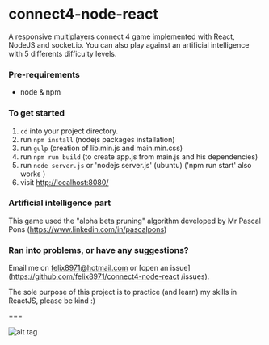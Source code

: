 # connect4-node-react
A responsive multiplayers connect 4 game implemented with React, NodeJS and socket.io.
You can also play against an artificial intelligence with 5 differents difficulty levels.
  
### Pre-requirements
- node & npm

### To get started

1. `cd` into your project directory.
2. run `npm install`  (nodejs packages installation)
3. run `gulp` (creation of lib.min.js and main.min.css)
4. run `npm run build` (to create app.js from main.js and his dependencies)
5. run `node server.js` or 'nodejs server.js' (ubuntu)  ('npm run start' also works )
6. visit <http://localhost:8080/>


### Artificial intelligence part
This game used the "alpha beta pruning" algorithm developed by Mr Pascal Pons (https://www.linkedin.com/in/pascalpons)

### Ran into problems, or have any suggestions?
Email me on felix8971@hotmail.com or [open an issue](https://github.com/felix8971/connect4-node-react
/issues).

The sole purpose of this project is to practice (and learn) my skills in ReactJS, please be kind :)

===

![alt tag](http://felixdebon.com/connect4/public/images/connect4Image.png)